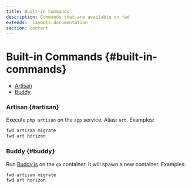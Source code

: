 ```yaml
---
title: Built-in Commands
description: Commands that are available on fwd
extends: _layouts.documentation
section: content
---
```


# Built-in Commands {#built-in-commands}

- [Artisan](#artisan)
- [Buddy](#buddy)

### Artisan {#artisan}

Execute `php artisan` on the `app` service. Alias: `art`. Examples:

```sh
fwd artisan migrate
fwd art horizon
```

### Buddy {#buddy}

Run [Buddy.js](https://github.com/danielstjules/buddy.js/) on the `qa` container. It will spawn a new container. Examples:

```sh
fwd artisan migrate
fwd art horizon
```
